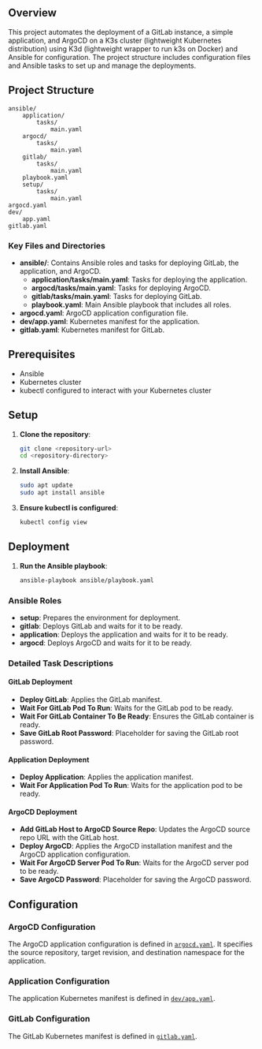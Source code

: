 ## Overview

This project automates the deployment of a GitLab instance, a simple application, and ArgoCD on a K3s cluster (lightweight Kubernetes distribution) using K3d (lightweight wrapper to run k3s on Docker) and Ansible for configuration. The project structure includes configuration files and Ansible tasks to set up and manage the deployments.

## Project Structure

```
ansible/
	application/
		tasks/
			main.yaml
	argocd/
		tasks/
			main.yaml
	gitlab/
		tasks/
			main.yaml
	playbook.yaml
	setup/
		tasks/
			main.yaml
argocd.yaml
dev/
	app.yaml
gitlab.yaml
```

### Key Files and Directories

- **ansible/**: Contains Ansible roles and tasks for deploying GitLab, the application, and ArgoCD.
  - **application/tasks/main.yaml**: Tasks for deploying the application.
  - **argocd/tasks/main.yaml**: Tasks for deploying ArgoCD.
  - **gitlab/tasks/main.yaml**: Tasks for deploying GitLab.
  - **playbook.yaml**: Main Ansible playbook that includes all roles.
- **argocd.yaml**: ArgoCD application configuration file.
- **dev/app.yaml**: Kubernetes manifest for the application.
- **gitlab.yaml**: Kubernetes manifest for GitLab.

## Prerequisites

- Ansible
- Kubernetes cluster
- kubectl configured to interact with your Kubernetes cluster

## Setup

1. **Clone the repository**:
   ```sh
   git clone <repository-url>
   cd <repository-directory>
   ```

2. **Install Ansible**:
   ```sh
   sudo apt update
   sudo apt install ansible
   ```

3. **Ensure kubectl is configured**:
   ```sh
   kubectl config view
   ```

## Deployment

1. **Run the Ansible playbook**:
   ```sh
   ansible-playbook ansible/playbook.yaml
   ```

### Ansible Roles

- **setup**: Prepares the environment for deployment.
- **gitlab**: Deploys GitLab and waits for it to be ready.
- **application**: Deploys the application and waits for it to be ready.
- **argocd**: Deploys ArgoCD and waits for it to be ready.

### Detailed Task Descriptions

#### GitLab Deployment

- **Deploy GitLab**: Applies the GitLab manifest.
- **Wait For GitLab Pod To Run**: Waits for the GitLab pod to be ready.
- **Wait For GitLab Container To Be Ready**: Ensures the GitLab container is ready.
- **Save GitLab Root Password**: Placeholder for saving the GitLab root password.

#### Application Deployment

- **Deploy Application**: Applies the application manifest.
- **Wait For Application Pod To Run**: Waits for the application pod to be ready.

#### ArgoCD Deployment

- **Add GitLab Host to ArgoCD Source Repo**: Updates the ArgoCD source repo URL with the GitLab host.
- **Deploy ArgoCD**: Applies the ArgoCD installation manifest and the ArgoCD application configuration.
- **Wait For ArgoCD Server Pod To Run**: Waits for the ArgoCD server pod to be ready.
- **Save ArgoCD Password**: Placeholder for saving the ArgoCD password.

## Configuration

### ArgoCD Configuration

The ArgoCD application configuration is defined in [`argocd.yaml`](command:_github.copilot.openRelativePath?%5B%7B%22scheme%22%3A%22file%22%2C%22authority%22%3A%22%22%2C%22path%22%3A%22%2FUsers%2Filahyani%2Fworkspace%2Finception-of-things%2Fargocd.yaml%22%2C%22query%22%3A%22%22%2C%22fragment%22%3A%22%22%7D%5D "/Users/ilahyani/workspace/inception-of-things/argocd.yaml"). It specifies the source repository, target revision, and destination namespace for the application.

### Application Configuration

The application Kubernetes manifest is defined in [`dev/app.yaml`](command:_github.copilot.openRelativePath?%5B%7B%22scheme%22%3A%22file%22%2C%22authority%22%3A%22%22%2C%22path%22%3A%22%2FUsers%2Filahyani%2Fworkspace%2Finception-of-things%2Fdev%2Fapp.yaml%22%2C%22query%22%3A%22%22%2C%22fragment%22%3A%22%22%7D%5D "/Users/ilahyani/workspace/inception-of-things/dev/app.yaml").

### GitLab Configuration

The GitLab Kubernetes manifest is defined in [`gitlab.yaml`](command:_github.copilot.openRelativePath?%5B%7B%22scheme%22%3A%22file%22%2C%22authority%22%3A%22%22%2C%22path%22%3A%22%2FUsers%2Filahyani%2Fworkspace%2Finception-of-things%2Fgitlab.yaml%22%2C%22query%22%3A%22%22%2C%22fragment%22%3A%22%22%7D%5D "/Users/ilahyani/workspace/inception-of-things/gitlab.yaml").
